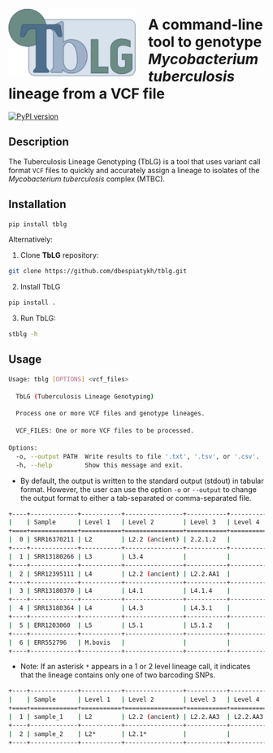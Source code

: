 <img align ="left" src=https://github.com/dbespiatykh/tblg/raw/main/assets/logo.svg width=250px style="padding-right: 25px; padding-top: 25px;">

# A command-line tool to genotype _Mycobacterium tuberculosis_ lineage from a VCF file

[![PyPI version](https://badge.fury.io/py/tblg.svg)](https://badge.fury.io/py/tblg)

## Description

The Tuberculosis Lineage Genotyping (TbLG) is a tool that uses variant call format `VCF` files to quickly and accurately assign a lineage to isolates of the _Mycobacterium tuberculosis_ complex (MTBC).

## Installation

```bash
pip install tblg
```

Alternatively:

1. Clone **TbLG** repository:

```bash
git clone https://github.com/dbespiatykh/tblg.git
```

2. Install TbLG

```bash
pip install .
```

3. Run TbLG:

```bash
stblg -h
```

## Usage

```bash
Usage: tblg [OPTIONS] <vcf_files>

  TbLG (Tuberculosis Lineage Genotyping)

  Process one or more VCF files and genotype lineages.

  VCF_FILES: One or more VCF files to be processed.

Options:
  -o, --output PATH  Write results to file '.txt', '.tsv', or '.csv'.
  -h, --help         Show this message and exit.
```

- By default, the output is written to the standard output (stdout) in tabular format. However, the user can use the option `-o` or `--output` to change the output format to either a tab-separated or comma-separated file.

```bash
+----+-------------+-----------+----------------+-----------+------------+-----------+
|    | Sample      | Level 1   | Level 2        | Level 3   | Level 4    | Level 5   |
+====+=============+===========+================+===========+============+===========+
|  0 | SRR16370211 | L2        | L2.2 (ancient) | 2.2.1.2   |            |           |
+----+-------------+-----------+----------------+-----------+------------+-----------+
|  1 | SRR13180266 | L3        | L3.4           |           |            |           |
+----+-------------+-----------+----------------+-----------+------------+-----------+
|  2 | SRR12395111 | L4        | L2.2 (ancient) | L2.2.AA1  |            |           |
+----+-------------+-----------+----------------+-----------+------------+-----------+
|  3 | SRR13180370 | L4        | L4.1           | L4.1.4    |            |           |
+----+-------------+-----------+----------------+-----------+------------+-----------+
|  4 | SRR13180364 | L4        | L4.3           | L4.3.1    |            |           |
+----+-------------+-----------+----------------+-----------+------------+-----------+
|  5 | ERR1203060  | L5        | L5.1           | L5.1.2    |            |           |
+----+-------------+-----------+----------------+-----------+------------+-----------+
|  6 | ERR552796   | M.bovis   |                |           |            |           |
+----+-------------+-----------+----------------+-----------+------------+-----------+
```

- Note: If an asterisk `*` appears in a 1 or 2 level lineage call, it indicates that the lineage contains only one of two barcoding SNPs.

```bash
+----+-------------+-----------+----------------+-----------+------------+-----------+
|    | Sample      | Level 1   | Level 2        | Level 3   | Level 4    | Level 5   |
+====+=============+===========+================+===========+============+===========+
|  1 | sample_1    | L2        | L2.2 (ancient) | L2.2.AA3  | L2.2.AA3.1 |           |
+----+-------------+-----------+----------------+-----------+------------+-----------+
|  2 | sample_2    | L2*       | L2.1*          |           |            |           |
+----+-------------+-----------+----------------+-----------+------------+-----------+
```
